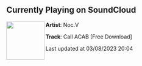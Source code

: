 ## Currently Playing on SoundCloud

[<img align="left" width="100" src="https://i1.sndcdn.com/artworks-kiP7M2Qi9PO2Gz1u-uqv0zw-t500x500.jpg">](https://soundcloud.com/nocv/call-acab-free-download)

**Artist**: Noc.V 

**Track**: Call ACAB [Free Download]

Last updated at 03/08/2023 20:04
